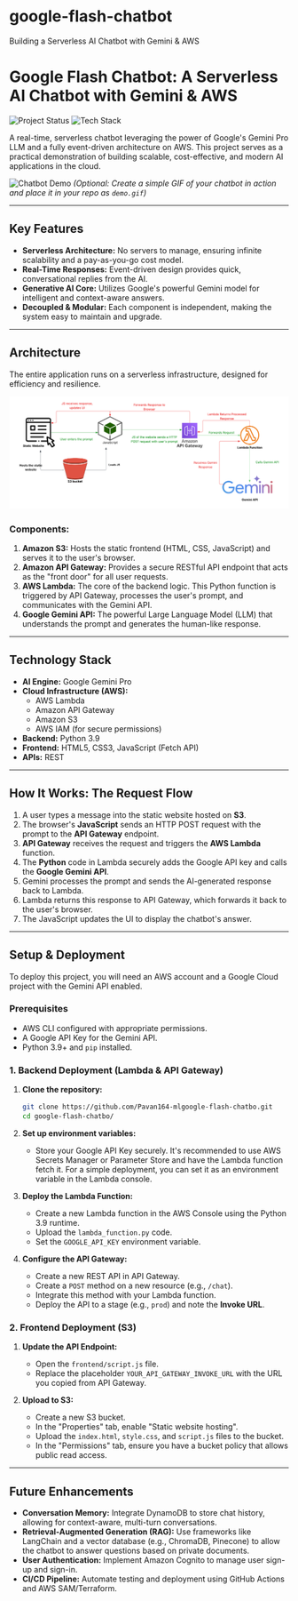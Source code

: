 # google-flash-chatbot
Building a Serverless AI Chatbot with Gemini &amp; AWS
# Google Flash Chatbot: A Serverless AI Chatbot with Gemini & AWS

![Project Status](https://img.shields.io/badge/status-complete-green)
![Tech Stack](https://img.shields.io/badge/tech-AWS%20%7C%20Gemini%20%7C%20Python-blue)

A real-time, serverless chatbot leveraging the power of Google's Gemini Pro LLM and a fully event-driven architecture on AWS. This project serves as a practical demonstration of building scalable, cost-effective, and modern AI applications in the cloud.

![Chatbot Demo](./demo.gif)
*(Optional: Create a simple GIF of your chatbot in action and place it in your repo as `demo.gif`)*

---

## Key Features

-   **Serverless Architecture:** No servers to manage, ensuring infinite scalability and a pay-as-you-go cost model.
-   **Real-Time Responses:** Event-driven design provides quick, conversational replies from the AI.
-   **Generative AI Core:** Utilizes Google's powerful Gemini model for intelligent and context-aware answers.
-   **Decoupled & Modular:** Each component is independent, making the system easy to maintain and upgrade.

---

## Architecture

The entire application runs on a serverless infrastructure, designed for efficiency and resilience.

![Architecture Diagram](./architecture.png)


### Components:

1.  **Amazon S3:** Hosts the static frontend (HTML, CSS, JavaScript) and serves it to the user's browser.
2.  **Amazon API Gateway:** Provides a secure RESTful API endpoint that acts as the "front door" for all user requests.
3.  **AWS Lambda:** The core of the backend logic. This Python function is triggered by API Gateway, processes the user's prompt, and communicates with the Gemini API.
4.  **Google Gemini API:** The powerful Large Language Model (LLM) that understands the prompt and generates the human-like response.

---

## Technology Stack

-   **AI Engine:** Google Gemini Pro
-   **Cloud Infrastructure (AWS):**
    -   AWS Lambda
    -   Amazon API Gateway
    -   Amazon S3
    -   AWS IAM (for secure permissions)
-   **Backend:** Python 3.9
-   **Frontend:** HTML5, CSS3, JavaScript (Fetch API)
-   **APIs:** REST

---

## How It Works: The Request Flow

1.  A user types a message into the static website hosted on **S3**.
2.  The browser's **JavaScript** sends an HTTP POST request with the prompt to the **API Gateway** endpoint.
3.  **API Gateway** receives the request and triggers the **AWS Lambda** function.
4.  The **Python** code in Lambda securely adds the Google API key and calls the **Google Gemini API**.
5.  Gemini processes the prompt and sends the AI-generated response back to Lambda.
6.  Lambda returns this response to API Gateway, which forwards it back to the user's browser.
7.  The JavaScript updates the UI to display the chatbot's answer.

---

## Setup & Deployment

To deploy this project, you will need an AWS account and a Google Cloud project with the Gemini API enabled.

### Prerequisites

-   AWS CLI configured with appropriate permissions.
-   A Google API Key for the Gemini API.
-   Python 3.9+ and `pip` installed.

### 1. Backend Deployment (Lambda & API Gateway)

1.  **Clone the repository:**
    ```bash
    git clone https://github.com/Pavan164-mlgoogle-flash-chatbo.git
    cd google-flash-chatbo/
    ```
2.  **Set up environment variables:**
    -   Store your Google API Key securely. It's recommended to use AWS Secrets Manager or Parameter Store and have the Lambda function fetch it. For a simple deployment, you can set it as an environment variable in the Lambda console.

3.  **Deploy the Lambda Function:**
    -   Create a new Lambda function in the AWS Console using the Python 3.9 runtime.
    -   Upload the `lambda_function.py` code.
    -   Set the `GOOGLE_API_KEY` environment variable.

4.  **Configure the API Gateway:**
    -   Create a new REST API in API Gateway.
    -   Create a `POST` method on a new resource (e.g., `/chat`).
    -   Integrate this method with your Lambda function.
    -   Deploy the API to a stage (e.g., `prod`) and note the **Invoke URL**.

### 2. Frontend Deployment (S3)

1.  **Update the API Endpoint:**
    -   Open the `frontend/script.js` file.
    -   Replace the placeholder `YOUR_API_GATEWAY_INVOKE_URL` with the URL you copied from API Gateway.

2.  **Upload to S3:**
    -   Create a new S3 bucket.
    -   In the "Properties" tab, enable "Static website hosting".
    -   Upload the `index.html`, `style.css`, and `script.js` files to the bucket.
    -   In the "Permissions" tab, ensure you have a bucket policy that allows public read access.

---

## Future Enhancements

-   **Conversation Memory:** Integrate DynamoDB to store chat history, allowing for context-aware, multi-turn conversations.
-   **Retrieval-Augmented Generation (RAG):** Use frameworks like LangChain and a vector database (e.g., ChromaDB, Pinecone) to allow the chatbot to answer questions based on private documents.
-   **User Authentication:** Implement Amazon Cognito to manage user sign-up and sign-in.
-   **CI/CD Pipeline:** Automate testing and deployment using GitHub Actions and AWS SAM/Terraform.
